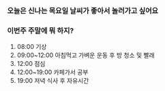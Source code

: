 ### 오늘은 신나는 목요일 날씨가 좋아서 놀러가고 싶어요
### 이번주 주말에 뭐 하지?
1. 08:00 기상
2. 09:00~12:00 아침먹고 가벼운 운동 후 방 청소 및 빨래
3. 12:00 점심 
4. 12:00~19:00 카페가서 공부
5. 19:00 저녁 식사 후 자유시간

